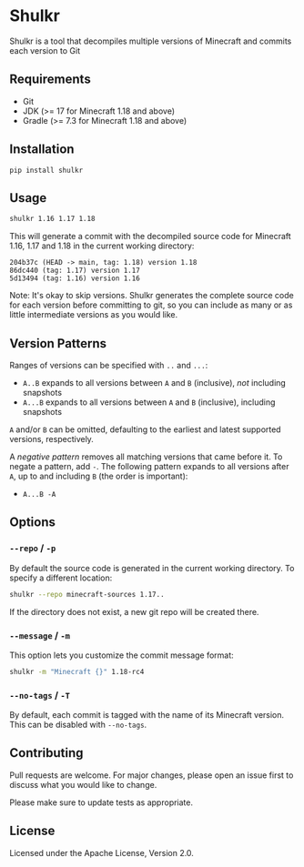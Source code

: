 # Shulkr

Shulkr is a tool that decompiles multiple versions of Minecraft and commits each
version to Git

## Requirements

- Git
- JDK (>= 17 for Minecraft 1.18 and above)
- Gradle (>= 7.3 for Minecraft 1.18 and above)

## Installation

```
pip install shulkr
```

## Usage

```sh
shulkr 1.16 1.17 1.18
```

This will generate a commit with the decompiled source code for Minecraft 1.16,
1.17 and 1.18 in the current working directory:

```
204b37c (HEAD -> main, tag: 1.18) version 1.18
86dc440 (tag: 1.17) version 1.17
5d13494 (tag: 1.16) version 1.16
```

Note: It's okay to skip versions. Shulkr generates the complete source code for
each version before committing to git, so you can include as many or as little
intermediate versions as you would like.

## Version Patterns

Ranges of versions can be specified with `..` and `...`:
- `A..B` expands to all versions between `A` and `B` (inclusive), *not*
  including snapshots
- `A...B` expands to all versions between `A` and `B` (inclusive), including
  snapshots

`A` and/or `B` can be omitted, defaulting to the earliest and latest supported
versions, respectively.

A *negative pattern* removes all matching versions that came before it. To
negate a pattern, add `-`. The following pattern expands to all versions after
`A`, up to and including `B` (the order is important):
- `A...B -A`

## Options

### `--repo` / `-p`

By default the source code is generated in the current working directory. To
specify a different location:

```sh
shulkr --repo minecraft-sources 1.17..
```

If the directory does not exist, a new git repo will be created there.

### `--message` / `-m`

This option lets you customize the commit message format:

```sh
shulkr -m "Minecraft {}" 1.18-rc4
```

### `--no-tags` / `-T`

By default, each commit is tagged with the name of its Minecraft version. This
can be disabled with `--no-tags`.

## Contributing

Pull requests are welcome. For major changes, please open an issue first to
discuss what you would like to change.

Please make sure to update tests as appropriate.

## License

Licensed under the Apache License, Version 2.0.

[Fork]: https://github.com/clabe45/shulkr/fork
